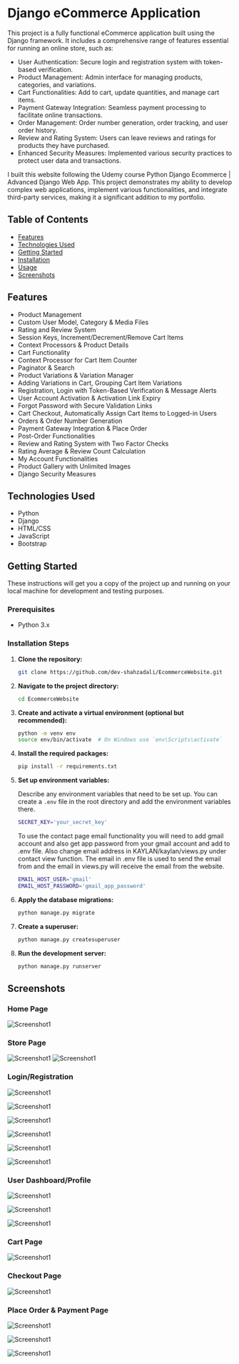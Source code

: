 # Django eCommerce Application

This project is a fully functional eCommerce application built using the Django framework. It includes a comprehensive range of features essential for running an online store, such as:

- User Authentication: Secure login and registration system with token-based verification.
- Product Management: Admin interface for managing products, categories, and variations.
- Cart Functionalities: Add to cart, update quantities, and manage cart items.
- Payment Gateway Integration: Seamless payment processing to facilitate online transactions.
- Order Management: Order number generation, order tracking, and user order history.
- Review and Rating System: Users can leave reviews and ratings for products they have purchased.
- Enhanced Security Measures: Implemented various security practices to protect user data and transactions.

I built this website following the Udemy course Python Django Ecommerce | Advanced Django Web App. This project demonstrates my ability to develop complex web applications, implement various functionalities, and integrate third-party services, making it a significant addition to my portfolio.

## Table of Contents

- [Features](#features)
- [Technologies Used](#technologies-used)
- [Getting Started](#getting-started)
- [Installation](#installation)
- [Usage](#usage)
- [Screenshots](#screenshots)

## Features

- Product Management
- Custom User Model, Category & Media Files
- Rating and Review System
- Session Keys, Increment/Decrement/Remove Cart Items
- Context Processors & Product Details
- Cart Functionality
- Context Processor for Cart Item Counter
- Paginator & Search
- Product Variations & Variation Manager
- Adding Variations in Cart, Grouping Cart Item Variations
- Registration, Login with Token-Based Verification & Message Alerts
- User Account Activation & Activation Link Expiry
- Forgot Password with Secure Validation Links
- Cart Checkout, Automatically Assign Cart Items to Logged-in Users
- Orders & Order Number Generation
- Payment Gateway Integration & Place Order
- Post-Order Functionalities
- Review and Rating System with Two Factor Checks
- Rating Average & Review Count Calculation
- My Account Functionalities
- Product Gallery with Unlimited Images
- Django Security Measures

## Technologies Used

- Python
- Django
- HTML/CSS
- JavaScript
- Bootstrap

## Getting Started

These instructions will get you a copy of the project up and running on your local machine for development and testing purposes.

### Prerequisites

- Python 3.x

### Installation Steps

1. **Clone the repository:**

    ```sh
    git clone https://github.com/dev-shahzadali/EcommerceWebsite.git
    ```

2. **Navigate to the project directory:**

    ```sh
    cd EcommerceWebsite
    ```

3. **Create and activate a virtual environment (optional but recommended):**

    ```sh
    python -m venv env
    source env/bin/activate  # On Windows use `env\Scripts\activate`
    ```

4. **Install the required packages:**

    ```sh
    pip install -r requirements.txt
    ```

5. **Set up environment variables:**

    Describe any environment variables that need to be set up. You can create a `.env` file in the root directory and add the environment variables there.

    ```sh
    SECRET_KEY='your_secret_key'
    ```
    To use the contact page email functionality you will need to add gmail account and also get app password from your gmail account and add to .env file. Also change          email address in KAYLAN/kaylan/views.py under contact view function. The email in .env file is used to send the email from and the email in views.py will receive the 
    email from the website.
    
    ```sh
    EMAIL_HOST_USER='gmail'
    EMAIL_HOST_PASSWORD='gmail_app_password'
    ```

6. **Apply the database migrations:**

    ```sh
    python manage.py migrate
    ```

7. **Create a superuser:**

    ```sh
    python manage.py createsuperuser
    ```

8. **Run the development server:**

    ```sh
    python manage.py runserver
    ```




## Screenshots

### Home Page
![Screenshot1](ProjectImages/img1.png)


### Store Page
![Screenshot1](ProjectImages/img8.png)
![Screenshot1](ProjectImages/img9.png)


### Login/Registration
![Screenshot1](ProjectImages/img2.png)

![Screenshot1](ProjectImages/img3.png)

![Screenshot1](ProjectImages/img12.png)

![Screenshot1](ProjectImages/img13.png)

![Screenshot1](ProjectImages/img14.png)

![Screenshot1](ProjectImages/img18.png)


### User Dashboard/Profile
![Screenshot1](ProjectImages/img4.png)

![Screenshot1](ProjectImages/img5.png)

![Screenshot1](ProjectImages/img6.png)


### Cart Page
![Screenshot1](ProjectImages/img10.png)


### Checkout Page
![Screenshot1](ProjectImages/img11.png)


### Place Order & Payment Page
![Screenshot1](ProjectImages/img15.png)

![Screenshot1](ProjectImages/img16.png)

![Screenshot1](ProjectImages/img17.png)

